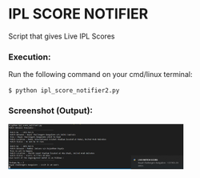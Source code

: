 # IPL SCORE NOTIFIER
Script that gives Live IPL Scores


### Execution:
Run the following command on your cmd/linux terminal:

``$ python ipl_score_notifier2.py``

### Screenshot (Output):
<img src="./test.png" width="350" title="Output">